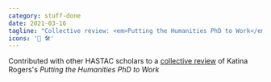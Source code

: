 ```yaml
---
category: stuff-done
date: 2021-03-16
tagline: "Collective review: <em>Putting the Humanities PhD to Work</em>"
icons: '📘 🛠'
---
```


Contributed with other HASTAC scholars to a [collective review](https://www.hastac.org/collections/collaborative-book-discussion-putting-humanities-phd-work-dr-katina-rogers) of Katina Rogers's _Putting the Humanities PhD to Work_

